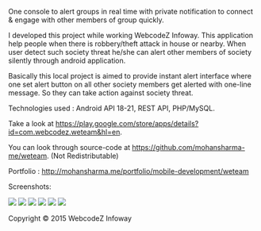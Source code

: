 One console to alert groups in real time with private notification to connect & engage with other members of group quickly.

I developed this project while working WebcodeZ Infoway. This application help people when there is robbery/theft attack in house or nearby. When user detect such society threat he/she can alert other members of society silently through android application.

Basically this local project is aimed to provide instant alert interface where one set alert button on all other society members get alerted with one-line message. So they can take action against society threat.

Technologies used : Android API 18-21, REST API, PHP/MySQL.

Take a look at https://play.google.com/store/apps/details?id=com.webcodez.weteam&hl=en.

You can look through source-code at https://github.com/mohansharma-me/weteam. (Not Redistributable)

Portfolio : http://mohansharma.me/portfolio/mobile-development/weteam

Screenshots:

![](https://i1.wp.com/mohansharma.me/wp-content/uploads/2016/06/WeTeam-Put-Alert.png?fit=562%2C900)
![](https://i1.wp.com/mohansharma.me/wp-content/uploads/2016/06/WeTeam-Confirmation.png?w=229&h=367&crop)
![](https://i0.wp.com/mohansharma.me/wp-content/uploads/2016/06/WeTeam-Put-Alert.png?w=229&h=367&crop)
![](https://i1.wp.com/mohansharma.me/wp-content/uploads/2016/06/WeTeam-Searching-Online-Friends.png?w=230&h=367&crop)
![](https://i2.wp.com/mohansharma.me/wp-content/uploads/2016/06/WeTeam-Alert-Confirmation.png?w=346&h=554&crop)
![](https://i2.wp.com/mohansharma.me/wp-content/uploads/2016/06/WeTeam-Alert-Screen.png?w=346&h=554&crop)

Copyright © 2015 WebcodeZ Infoway
